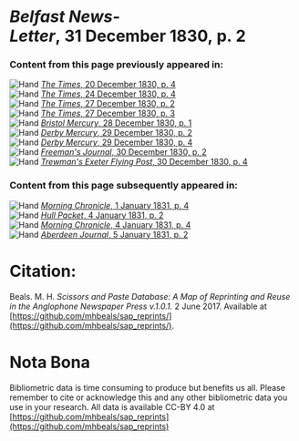 # *Belfast News-Letter*, 31 December 1830, p. 2  
  
### Content from this page previously appeared in:  
![Hand](http://scissorsandpaste.net/wp-content/uploads/2017/06/smallhandpointer.png) [*The Times*, 20 December 1830, p. 4](https://mhbeals.github.io/sap_html/The-Times/The-Times-20-December-1830-p-4)  
![Hand](http://scissorsandpaste.net/wp-content/uploads/2017/06/smallhandpointer.png) [*The Times*, 24 December 1830, p. 4](https://mhbeals.github.io/sap_html/The-Times/The-Times-24-December-1830-p-4)  
![Hand](http://scissorsandpaste.net/wp-content/uploads/2017/06/smallhandpointer.png) [*The Times*, 27 December 1830, p. 2](https://mhbeals.github.io/sap_html/The-Times/The-Times-27-December-1830-p-2)  
![Hand](http://scissorsandpaste.net/wp-content/uploads/2017/06/smallhandpointer.png) [*The Times*, 27 December 1830, p. 3](https://mhbeals.github.io/sap_html/The-Times/The-Times-27-December-1830-p-3)  
![Hand](http://scissorsandpaste.net/wp-content/uploads/2017/06/smallhandpointer.png) [*Bristol Mercury*, 28 December 1830, p. 1](https://mhbeals.github.io/sap_html/Bristol-Mercury/Bristol-Mercury-28-December-1830-p-1)  
![Hand](http://scissorsandpaste.net/wp-content/uploads/2017/06/smallhandpointer.png) [*Derby Mercury*, 29 December 1830, p. 2](https://mhbeals.github.io/sap_html/Derby-Mercury/Derby-Mercury-29-December-1830-p-2)  
![Hand](http://scissorsandpaste.net/wp-content/uploads/2017/06/smallhandpointer.png) [*Derby Mercury*, 29 December 1830, p. 4](https://mhbeals.github.io/sap_html/Derby-Mercury/Derby-Mercury-29-December-1830-p-4)  
![Hand](http://scissorsandpaste.net/wp-content/uploads/2017/06/smallhandpointer.png) [*Freeman's Journal*, 30 December 1830, p. 2](https://mhbeals.github.io/sap_html/Freeman's-Journal/Freeman's-Journal-30-December-1830-p-2)  
![Hand](http://scissorsandpaste.net/wp-content/uploads/2017/06/smallhandpointer.png) [*Trewman's Exeter Flying Post*, 30 December 1830, p. 4](https://mhbeals.github.io/sap_html/Trewman's-Exeter-Flying-Post/Trewman's-Exeter-Flying-Post-30-December-1830-p-4)  
  
### Content from this page subsequently appeared in:  
![Hand](http://scissorsandpaste.net/wp-content/uploads/2017/06/smallhandpointer.png) [*Morning Chronicle*, 1 January 1831, p. 4](https://mhbeals.github.io/sap_html/Morning-Chronicle/Morning-Chronicle-1-January-1831-p-4)  
![Hand](http://scissorsandpaste.net/wp-content/uploads/2017/06/smallhandpointer.png) [*Hull Packet*, 4 January 1831, p. 2](https://mhbeals.github.io/sap_html/Hull-Packet/Hull-Packet-4-January-1831-p-2)  
![Hand](http://scissorsandpaste.net/wp-content/uploads/2017/06/smallhandpointer.png) [*Morning Chronicle*, 4 January 1831, p. 4](https://mhbeals.github.io/sap_html/Morning-Chronicle/Morning-Chronicle-4-January-1831-p-4)  
![Hand](http://scissorsandpaste.net/wp-content/uploads/2017/06/smallhandpointer.png) [*Aberdeen Journal*, 5 January 1831, p. 2](https://mhbeals.github.io/sap_html/Aberdeen-Journal/Aberdeen-Journal-5-January-1831-p-2)  


# Citation: 

Beals. M. H. *Scissors and Paste Database: A Map of Reprinting and Reuse in the Anglophone Newspaper Press v.1.0.1.* 2 June 2017. Available at [https://github.com/mhbeals/sap_reprints/](https://github.com/mhbeals/sap_reprints/). 

# Nota Bona

Bibliometric data is time consuming to produce but benefits us all. Please remember to cite or acknowledge this and any other bibliometric data you use in your research. All data is available CC-BY 4.0 at [https://github.com/mhbeals/sap_reprints](https://github.com/mhbeals/sap_reprints)